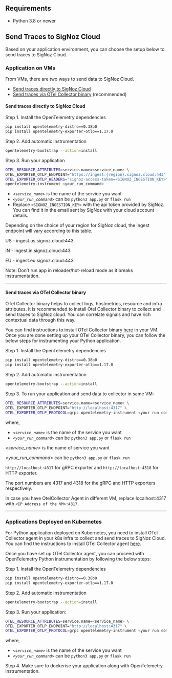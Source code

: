 ## Requirements

- Python 3.8 or newer

## Send Traces to SigNoz Cloud

Based on your application environment, you can choose the setup below to send traces to SigNoz Cloud.

### Application on VMs

From VMs, there are two ways to send data to SigNoz Cloud.

- [Send traces directly to SigNoz Cloud](#send-traces-directly-to-signoz-cloud)
- [Send traces via OTel Collector binary](#send-traces-via-otel-collector-binary) (recommended)

#### **Send traces directly to SigNoz Cloud**

Step 1. Install the OpenTelemetry dependencies

```bash
pip install opentelemetry-distro==0.38b0
pip install opentelemetry-exporter-otlp==1.17.0
```

Step 2. Add automatic instrumentation

```bash
opentelemetry-bootstrap --action=install
```

Step 3. Run your application

```bash
OTEL_RESOURCE_ATTRIBUTES=service.name=<service_name> \
OTEL_EXPORTER_OTLP_ENDPOINT="https://ingest.{region}.signoz.cloud:443" \
OTEL_EXPORTER_OTLP_HEADERS="signoz-access-token=<SIGNOZ_INGESTION_KEY>" \
opentelemetry-instrument <your_run_command>
```

- *`<service_name>`* is the name of the service you want
- *`<your_run_command>`* can be `python3 app.py` or `flask run`
- Replace `<SIGNOZ_INGESTION_KEY>` with the api token provided by SigNoz. You can find it in the email sent by SigNoz with your cloud account details.

Depending on the choice of your region for SigNoz cloud, the ingest endpoint will vary according to this table.

 US -	ingest.us.signoz.cloud:443 

 IN -	ingest.in.signoz.cloud:443 

 EU - ingest.eu.signoz.cloud:443 

Note:
Don’t run app in reloader/hot-reload mode as it breaks instrumentation.

---

#### **Send traces via OTel Collector binary**

OTel Collector binary helps to collect logs, hostmetrics, resource and infra attributes. It is recommended to install Otel Collector binary to collect and send traces to SigNoz cloud. You can correlate signals and have rich contextual data through this way.

You can find instructions to install OTel Collector binary [here](https://signoz.io/docs/tutorial/opentelemetry-binary-usage-in-virtual-machine/) in your VM. Once you are done setting up your OTel Collector binary, you can follow the below steps for instrumenting your Python application.

Step 1. Install the OpenTelemetry dependencies

```bash
pip install opentelemetry-distro==0.38b0
pip install opentelemetry-exporter-otlp==1.17.0
```

Step 2. Add automatic instrumentation

```bash
opentelemetry-bootstrap --action=install
```

Step 3. To run your application and send data to collector in same VM:

```bash
OTEL_RESOURCE_ATTRIBUTES=service.name=<service_name> \
OTEL_EXPORTER_OTLP_ENDPOINT="http://localhost:4317" \
OTEL_EXPORTER_OTLP_PROTOCOL=grpc opentelemetry-instrument <your run command>
```

where,

- *`<service_name>`* is the name of the service you want
- *`<your_run_command>`* can be `python3 app.py` or `flask run`

*<service_name>* is the name of service you want

*<your_run_command>* can be `python3 app.py` or `flask run`

`http://localhost:4317` for gRPC exporter and `http://localhost:4318` for HTTP exporter.

The port numbers are 4317 and 4318 for the gRPC and HTTP exporters respectively.

In case you have OtelCollector Agent in different VM, replace localhost:4317 with `<IP Address of the VM>:4317`.

---


### Applications Deployed on Kubernetes

For Python application deployed on Kubernetes, you need to install OTel Collector agent in your k8s infra to collect and send traces to SigNoz Cloud. You can find the instructions to install OTel Collector agent [here](https://signoz.io/docs/tutorial/kubernetes-infra-metrics/).

Once you have set up OTel Collector agent, you can proceed with OpenTelemetry Python instrumentation by following the below steps:

Step 1. Install the OpenTelemetry dependencies

```bash
pip install opentelemetry-distro==0.38b0
pip install opentelemetry-exporter-otlp==1.17.0
```

Step 2. Add automatic instrumentation

```bash
opentelemetry-bootstrap --action=install
```

Step 3. Run your application:

```bash
OTEL_RESOURCE_ATTRIBUTES=service.name=<service_name> \
OTEL_EXPORTER_OTLP_ENDPOINT="http://localhost:4317" \
OTEL_EXPORTER_OTLP_PROTOCOL=grpc opentelemetry-instrument <your run command>
```

where,

- *`<service_name>`* is the name of the service you want
- *`<your_run_command>`* can be `python3 app.py` or `flask run`


Step 4. Make sure to dockerise your application along with OpenTelemetry instrumentation.